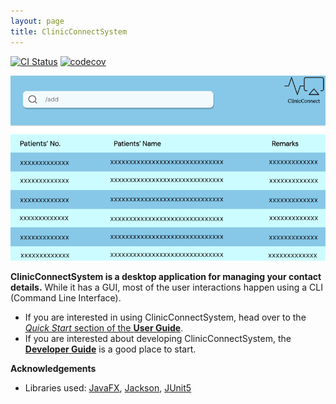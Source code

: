 ```yaml
---
layout: page
title: ClinicConnectSystem
---
```


[![CI Status](https://github.com/se-edu/addressbook-level3/workflows/Java%20CI/badge.svg)](https://github.com/se-edu/addressbook-level3/actions)
[![codecov](https://codecov.io/gh/se-edu/addressbook-level3/branch/master/graph/badge.svg)](https://codecov.io/gh/se-edu/addressbook-level3)

![Ui](images/Ui.png)

**ClinicConnectSystem is a desktop application for managing your contact details.** While it has a GUI, most of the user interactions happen using a CLI (Command Line Interface).

* If you are interested in using ClinicConnectSystem, head over to the [_Quick Start_ section of the **User Guide**](UserGuide.md#quick-start).
* If you are interested about developing ClinicConnectSystem, the [**Developer Guide**](DeveloperGuide.md) is a good place to start.


**Acknowledgements**

* Libraries used: [JavaFX](https://openjfx.io/), [Jackson](https://github.com/FasterXML/jackson), [JUnit5](https://github.com/junit-team/junit5)
